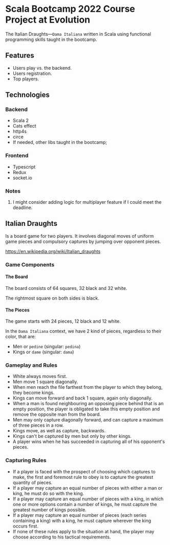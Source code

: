 # Scala Bootcamp 2022 Course Project at Evolution

The Italian Draughts—`Dama Italiana` written in Scala using functional programming skills taught in the bootcamp.

## Features

- Users play vs. the backend.
- Users registration.
- Top players.

## Technologies

### Backend

- Scala 2
- Cats effect
- http4s
- circe
- If needed, other libs taught in the bootcamp;

### Frontend

- Typescript
- Redux
- socket.io

### Notes

1. I might consider adding logic for multiplayer feature if I could meet the deadline.

## Italian Draughts

Is a board game for two players. It involves diagonal moves of uniform game pieces and compulsory captures by jumping over opponent pieces.

https://en.wikipedia.org/wiki/Italian_draughts

### Game Components

#### The Board

The board consists of 64 squares, 32 black and 32 white.

The rightmost square on both sides is black.

#### The Pieces

The game starts with 24 pieces, 12 black and 12 white.

In the `Dama Italiana` context, we have 2 kind of pieces, regardless to their color, that are:

- Men or `pedine` (singular: `pedina`)
- Kings or `dame` (singular: `dama`)

### Gameplay and Rules

- White always moves first.
- Men move 1 square diagonally.
- When men reach the file farthest from the player to which they belong, they become kings.
- Kings can move forward and back 1 square, again only diagonally.
- When a man is found neighbouring an opposing piece behind that is an empty position, the player is obligated to take this empty position and remove the opposite man from the board.
- Men may only capture diagonally forward, and can capture a maximum of three pieces in a row.
- Kings move, as well as capture, backwards.
- Kings can't be captured by men but only by other kings.
- A player wins when he has succeeded in capturing all of his opponent's pieces.

### Capturing Rules

- If a player is faced with the prospect of choosing which captures to make, the first and foremost rule to obey is to capture the greatest quantity of pieces.
- If a player may capture an equal number of pieces with either a man or king, he must do so with the king.
- If a player may capture an equal number of pieces with a king, in which one or more options contain a number of kings, he must capture the greatest number of kings possible.
- If a player may capture an equal number of pieces (each series containing a king) with a king, he must capture wherever the king occurs first.
- If none of these rules apply to the situation at hand, the player may choose according to his tactical requirements.

